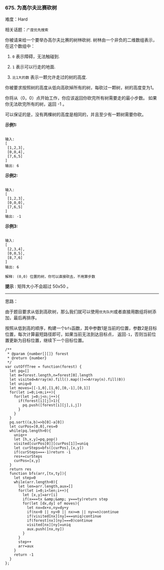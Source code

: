 ### 675. 为高尔夫比赛砍树

难度：Hard

相关话题：`广度优先搜索`

你被请来给一个要举办高尔夫比赛的树林砍树. 树林由一个非负的二维数组表示， 在这个数组中：




1.  `0`  表示障碍，无法触碰到.

2.  `1` 表示可以行走的地面.

3.  `比1大的数` 表示一颗允许走过的树的高度.





你被要求按照树的高度从低向高砍掉所有的树，每砍过一颗树，树的高度变为1。



你将从（0，0）点开始工作，你应该返回你砍完所有树需要走的最小步数。 如果你无法砍完所有的树，返回 -1 。



可以保证的是，没有两棵树的高度是相同的，并且至少有一颗树需要你砍。



**示例1:** 



```

输入: 
[
 [1,2,3],
 [0,0,4],
 [7,6,5]
]
输出: 6
```






**示例2:** 



```

输入: 
[
 [1,2,3],
 [0,0,0],
 [7,6,5]
]
输出: -1
```






**示例3:** 



```

输入: 
[
 [2,3,4],
 [0,0,5],
 [8,7,6]
]
输出: 6

解释: (0,0) 位置的树，你可以直接砍去，不用算步数
```






**提示** : 矩阵大小不会超过 50x50 。




-----

思路：

由于题目要求从低到高砍树，那么我们就可以使用`优先队列`或者直接用数组将树添加，最后再排序。

按照从低到高的顺序，构建一个`bfs`函数，其中参数1是当前的位置，参数2是目标位置，每次计算最短路径即可，如果当前无法到达目标点，
返回`-1`，否则当前位置更新为目标位置，继续下一个目标位置。

```
/**
 * @param {number[][]} forest
 * @return {number}
 */
var cutOffTree = function(forest) {
  let pq=[]
  let m=forest.length,n=forest[0].length
  let visited=Array(m).fill().map(()=>Array(n).fill(0))
  let uniq=0
  let moves=[[-1,0],[1,0],[0,-1],[0,1]]
  for(let i=0;i<m;i++){
    for(let j=0;j<n;j++){
      if(forest[i][j]>1){
        pq.push([forest[i][j],i,j])
      }
    }
  }
  pq.sort((a,b)=>b[0]-a[0])
  let curPos=[0,0],res=0
  while(pq.length>0){
    uniq++
    let [h,x,y]=pq.pop()
    visited[curPos[0]][curPos[1]]=uniq
    let curSteps=bfs([curPos],[x,y])
    if(curSteps===-1)return -1
    res+=curSteps
    curPos=[x,y]
  }
  return res
  function bfs(arr,[tx,ty]){
    let step=0
    while(arr.length>0){
      let len=arr.length,aux=[]
      for(let i=0;i<len;i++){
        let [x,y]=arr[i]
        if(x===tx &amp;&amp; y===ty)return step
        for(let [dx,dy] of moves){
          let nx=dx+x,ny=dy+y
          if(nx<0 || ny<0 || nx>=m || ny>=n)continue
          if(visited[nx][ny]===uniq)continue
          if(forest[nx][ny]===0)continue
          visited[nx][ny]=uniq
          aux.push([nx,ny])
        }
      }
      step++
      arr=aux
    }
    return -1
  }
};
```

